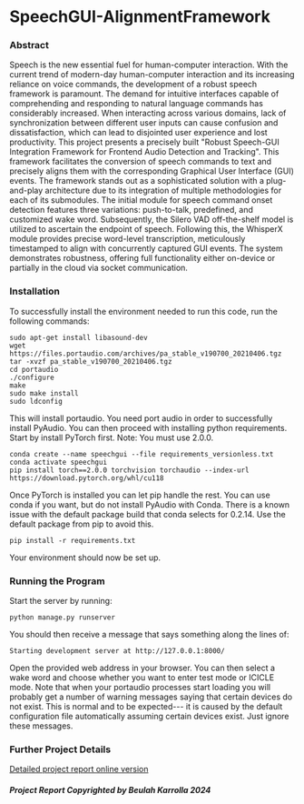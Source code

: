 # SpeechGUI-AlignmentFramework
### Abstract
Speech is the new essential fuel for human-computer interaction. With the current trend of
modern-day human-computer interaction and its increasing reliance on voice commands,
the development of a robust speech framework is paramount. The demand for intuitive
interfaces capable of comprehending and responding to natural language commands has
considerably increased. When interacting across various domains, lack of synchronization
between different user inputs can cause confusion and dissatisfaction, which can lead to
disjointed user experience and lost productivity. This project presents a precisely built
"Robust Speech-GUI Integration Framework for Frontend Audio Detection and Tracking".
This framework facilitates the conversion of speech commands to text and precisely aligns
them with the corresponding Graphical User Interface (GUI) events. The framework stands
out as a sophisticated solution with a plug-and-play architecture due to its integration of
multiple methodologies for each of its submodules. The initial module for speech command
onset detection features three variations: push-to-talk, predefined, and customized wake
word. Subsequently, the Silero VAD off-the-shelf model is utilized to ascertain the
endpoint of speech. Following this, the WhisperX module provides precise word-level
transcription, meticulously timestamped to align with concurrently captured GUI events.
The system demonstrates robustness, offering full functionality either on-device or
partially in the cloud via socket communication.

### Installation
To successfully install the environment needed to run this code, run the following commands:
```
sudo apt-get install libasound-dev
wget https://files.portaudio.com/archives/pa_stable_v190700_20210406.tgz
tar -xvzf pa_stable_v190700_20210406.tgz
cd portaudio
./configure
make
sudo make install
sudo ldconfig
```
This will install portaudio. You need port audio in order to successfully install PyAudio. You can then proceed with installing python requirements. Start by install PyTorch first. Note: You must use 2.0.0.
```
conda create --name speechgui --file requirements_versionless.txt
conda activate speechgui
pip install torch==2.0.0 torchvision torchaudio --index-url https://download.pytorch.org/whl/cu118
```
Once PyTorch is installed you can let pip handle the rest. You can use conda if you want, but do not install PyAudio with Conda. There is a known issue with the default package build that conda selects for 0.2.14. Use the default package from pip to avoid this.
```
pip install -r requirements.txt
```
Your environment should now be set up. 

### Running the Program
Start the server by running:
```
python manage.py runserver
```
You should then receive a message that says something along the lines of:
```
Starting development server at http://127.0.0.1:8000/
```
Open the provided web address in your browser. You can then select a wake word and choose whether you want to enter test mode or ICICLE mode. Note that when your portaudio processes start loading you will probably get a number of warning messages saying that certain devices do not exist. This is normal and to be expected--- it is caused by the default configuration file automatically assuming certain devices exist. Just ignore these messages.

### Further Project Details
[Detailed project report online version](https://drive.google.com/file/d/1i3HduZss34OITY5m-iiUpS_7w9VApUtW/view?usp=sharing)

##### Project Report Copyrighted by Beulah Karrolla 2024

